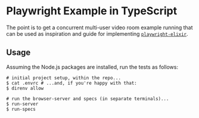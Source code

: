 # Playwright Example in TypeScript

The point is to get a concurrent multi-user video room example running that can be used as inspiration and guide for implementing [`playwright-elixir`](https://github.com/geometerio/playwright-elixir).

## Usage

Assuming the Node.js packages are installed, run the tests as follows:

```shell
# initial project setup, within the repo...
$ cat .envrc # ...and, if you're happy with that:
$ direnv allow

# run the browser-server and specs (in separate terminals)...
$ run-server
$ run-specs
```
